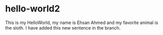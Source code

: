 # hello-world2
This is my HelloWorld, my name is Ehsan Ahmed and my favorite animal is the sloth.
I have added this new sentence in the branch.
